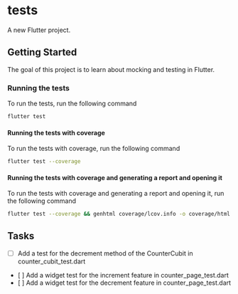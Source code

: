 # tests

A new Flutter project.

## Getting Started

The goal of this project is to learn about mocking and testing in Flutter.

### Running the tests

To run the tests, run the following command

```bash
flutter test
```

#### Running the tests with coverage

To run the tests with coverage, run the following command

```bash
flutter test --coverage
```

#### Running the tests with coverage and generating a report and opening it

To run the tests with coverage and generating a report and opening it, run the following command

```bash
flutter test --coverage && genhtml coverage/lcov.info -o coverage/html && open coverage/html/index.html
```

## Tasks

- [ ] Add a test for the decrement method of the CounterCubit in counter_cubit_test.dart
- [ ] Add a widget test for the increment feature in counter_page_test.dart
- [ ] Add a widget test for the decrement feature in counter_page_test.dart
